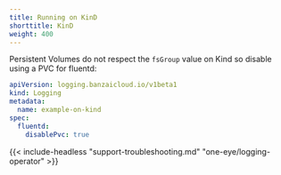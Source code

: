 ```yaml
---
title: Running on KinD
shorttitle: KinD
weight: 400
---
```


Persistent Volumes do not respect the `fsGroup` value on Kind so disable using a PVC for fluentd:

```yaml
apiVersion: logging.banzaicloud.io/v1beta1
kind: Logging
metadata:
  name: example-on-kind
spec:
  fluentd:
    disablePvc: true
```

{{< include-headless "support-troubleshooting.md" "one-eye/logging-operator" >}}
